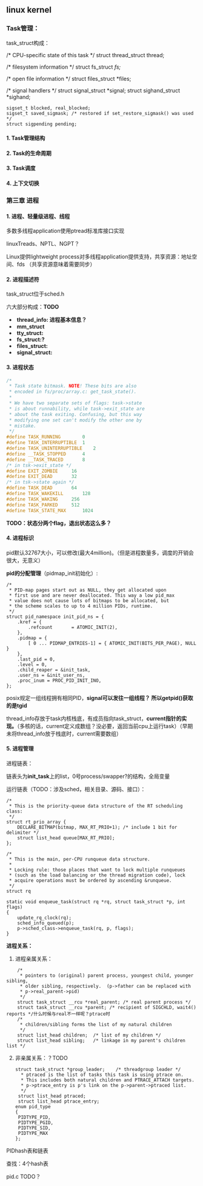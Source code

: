 ## linux kernel

### Task管理：

task_struct构成：

/* CPU-specific state of this task */
	struct thread_struct thread;



/* filesystem information */
	struct fs_struct *fs;*

/* open file information */
	struct files_struct *files;



/* signal handlers */
	struct signal_struct *signal;
	struct sighand_struct *sighand;

	sigset_t blocked, real_blocked;
	sigset_t saved_sigmask;	/* restored if set_restore_sigmask() was used */
	struct sigpending pending;




#### 1. Task管理结构

#### 2. Task的生命周期

#### 3. Task调度

#### 4. 上下文切换



### 第三章 进程

#### 1. 进程、轻量级进程、线程

多数多线程application使用ptread标准库接口实现

linuxTreads、NPTL、NGPT？

Linux提供lightweight process对多线程application提供支持，共享资源：地址空间、fds （共享资源意味着需要同步）



#### 2. 进程描述符

task_struct位于sched.h



六大部分构成：**TODO**

- ​	**thread_info: 进程基本信息？**
- ​	**mm_struct**
- ​	**tty_struct:**
- ​	**fs_struct:?**
- ​	**files_struct:**
- ​	**signal_struct:**



#### 3. 进程状态

```c
/*
 * Task state bitmask. NOTE! These bits are also
 * encoded in fs/proc/array.c: get_task_state().
 *
 * We have two separate sets of flags: task->state
 * is about runnability, while task->exit_state are
 * about the task exiting. Confusing, but this way
 * modifying one set can't modify the other one by
 * mistake.
 */
#define TASK_RUNNING		0
#define TASK_INTERRUPTIBLE	1
#define TASK_UNINTERRUPTIBLE	2
#define __TASK_STOPPED		4
#define __TASK_TRACED		8
/* in tsk->exit_state */
#define EXIT_ZOMBIE		16
#define EXIT_DEAD		32
/* in tsk->state again */
#define TASK_DEAD		64
#define TASK_WAKEKILL		128
#define TASK_WAKING		256
#define TASK_PARKED		512
#define TASK_STATE_MAX		1024
```

**TODO：状态分两个flag，退出状态这么多？**



#### 4. 进程标识

pid默认32767大小，可以修改(最大4million)。（但是进程数量多，调度的开销会很大，无意义）

**pid的分配管理**（pidmap_init初始化）: 

```
/*
 * PID-map pages start out as NULL, they get allocated upon
 * first use and are never deallocated. This way a low pid_max
 * value does not cause lots of bitmaps to be allocated, but
 * the scheme scales to up to 4 million PIDs, runtime.
 */
struct pid_namespace init_pid_ns = {
	.kref = {
		.refcount       = ATOMIC_INIT(2),
	},
	.pidmap = {
		[ 0 ... PIDMAP_ENTRIES-1] = { ATOMIC_INIT(BITS_PER_PAGE), NULL }
	},
	.last_pid = 0,
	.level = 0,
	.child_reaper = &init_task,
	.user_ns = &init_user_ns,
	.proc_inum = PROC_PID_INIT_INO,
};
```

posix规定一组线程拥有相同PID，**signal可以发往一组线程？ 所以getpid()获取的是tgid**

thread_info存放于task内核栈底，有成员指向task_struct，**current指针的实现。**（多核的话，current定义成数组？没必要，返回当前cpu上运行task）（早期未将thread_info放于栈底时，current需要数组）



#### 5. 进程管理

进程链表：

链表头为**init_task**上的list，0号process/swapper?的结构，全局变量

运行链表（TODO：涉及sched，相关目录、源码、接口）：

```
/*
 * This is the priority-queue data structure of the RT scheduling class:
 */
struct rt_prio_array {
	DECLARE_BITMAP(bitmap, MAX_RT_PRIO+1); /* include 1 bit for delimiter */
	struct list_head queue[MAX_RT_PRIO];
};
```

```
/*
 * This is the main, per-CPU runqueue data structure.
 *
 * Locking rule: those places that want to lock multiple runqueues
 * (such as the load balancing or the thread migration code), lock
 * acquire operations must be ordered by ascending &runqueue.
 */
struct rq

static void enqueue_task(struct rq *rq, struct task_struct *p, int flags)
{
	update_rq_clock(rq);
	sched_info_queued(p);
	p->sched_class->enqueue_task(rq, p, flags);
}
```



**进程关系：**

1. 进程亲属关系：

```
	/*
	 * pointers to (original) parent process, youngest child, younger sibling,
	 * older sibling, respectively.  (p->father can be replaced with
	 * p->real_parent->pid)
	 */
	struct task_struct __rcu *real_parent; /* real parent process */
	struct task_struct __rcu *parent; /* recipient of SIGCHLD, wait4() reports */什么时候与real不一样呢？ptrace时
	/*
	 * children/sibling forms the list of my natural children
	 */
	struct list_head children;	/* list of my children */
	struct list_head sibling;	/* linkage in my parent's children list */
```

2. 非亲属关系：？TODO

   ```
   struct task_struct *group_leader;	/* threadgroup leader */
   	 * ptraced is the list of tasks this task is using ptrace on.
   	 * This includes both natural children and PTRACE_ATTACH targets.
   	 * p->ptrace_entry is p's link on the p->parent->ptraced list.
   	 */
   	struct list_head ptraced;
   	struct list_head ptrace_entry;
   enum pid_type
   {
   	PIDTYPE_PID,
   	PIDTYPE_PGID,
   	PIDTYPE_SID,
   	PIDTYPE_MAX
   };
   ```



PIDhash表和链表

查找：4个hash表

pid.c TODO？



